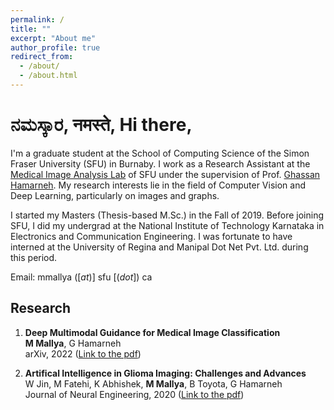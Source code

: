 ```yaml
---
permalink: /
title: ""
excerpt: "About me"
author_profile: true
redirect_from: 
  - /about/
  - /about.html
---
```


<!-- Welcome to my e-home! -->


ನಮಸ್ಕಾರ, नमस्ते, Hi there,
===

I'm a graduate student at the School of Computing Science of the Simon Fraser University (SFU) in Burnaby. I work as a Research Assistant at the [Medical Image Analysis Lab](https://www.medicalimageanalysis.com/) of SFU under the supervision of Prof. [Ghassan Hamarneh](https://scholar.google.com/citations?user=61DdlkAAAAAJ). My research interests lie in the field of Computer Vision and Deep Learning, particularly on images and graphs.

I started my Masters (Thesis-based M.Sc.) in the Fall of 2019. Before joining SFU, I did my undergrad at the National Institute of Technology Karnataka in Electronics and Communication Engineering. I was fortunate to have interned at the University of Regina and Manipal Dot Net Pvt. Ltd. during this period. 

<!-- Here's my [CV](https://drive.google.com/file/d/1Rg--6h9s2V9dd5wZNkomOUAA29ZV3pAq/view?usp=sharing).-->

Email: mmallya ([_at_)] sfu [(_dot_]) ca


Research
---

1. **Deep Multimodal Guidance for Medical Image Classification**  
  **M Mallya**, G Hamarneh  
  arXiv, 2022 ([Link to the pdf](https://arxiv.org/pdf/2203.05683.pdf))  
  
2. **Artifical Intelligence in Glioma Imaging: Challenges and Advances**  
  W Jin, M Fatehi, K Abhishek, **M Mallya**, B Toyota, G Hamarneh  
  Journal of Neural Engineering, 2020 ([Link to the pdf](https://iopscience.iop.org/article/10.1088/1741-2552/ab8131/pdf))  
